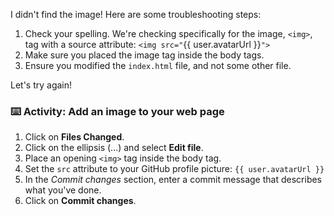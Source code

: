 I didn't find the image! Here are some troubleshooting steps:

1. Check your spelling. We're checking specifically for the image, `<img>`, tag with a source attribute: `<img src="`{{ user.avatarUrl }}`">`
3. Make sure you placed the image tag inside the body tags.
4. Ensure you modified the `index.html` file, and not some other file. 

Let's try again!

### :keyboard: Activity: Add an image to your web page

1. Click on **Files Changed**.
1. Click on the ellipsis (...) and select **Edit file**.
1. Place an opening `<img>` tag inside the body tag.
1. Set the `src` attribute to your GitHub profile picture: ``{{ user.avatarUrl }}``
1. In the _Commit changes_ section, enter a commit message that describes what you've done.
1. Click on **Commit changes**.
